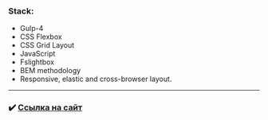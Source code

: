 ### Stack:
* Gulp-4
* CSS Flexbox
* CSS Grid Layout
* JavaScript
* Fslightbox
* BEM methodology
* Responsive, elastic and cross-browser layout.

---

### :heavy_check_mark: [Ссылка на сайт](https://androfficial.github.io/v2)

